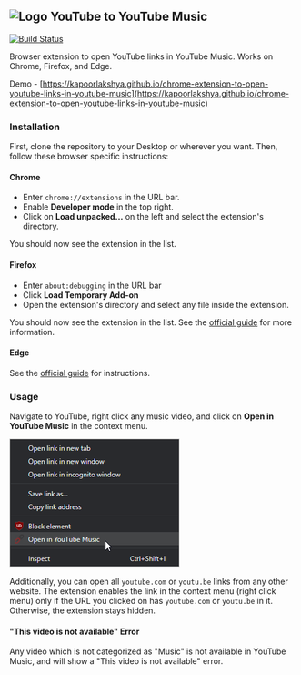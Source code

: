 ## ![Logo](https://github.com/kapoorlakshya/youtube2music/blob/master/images/icon32.png?raw=true)&nbsp;YouTube to YouTube Music
[![Build Status](https://travis-ci.org/kapoorlakshya/youtube2music.svg?branch=master)](https://travis-ci.org/kapoorlakshya/youtube2music)

Browser extension to open YouTube links in YouTube Music. Works on Chrome, 
Firefox, and Edge.

Demo - [https://kapoorlakshya.github.io/chrome-extension-to-open-youtube-links-in-youtube-music](https://kapoorlakshya.github.io/chrome-extension-to-open-youtube-links-in-youtube-music)

### Installation

First, clone the repository to your Desktop or wherever you want. Then,
follow these browser specific instructions:

#### Chrome

* Enter `chrome://extensions` in the URL bar.
* Enable **Developer mode** in the top right.
* Click on **Load unpacked…** on the left and select the extension's directory.

You should now see the extension in the list.

#### Firefox

* Enter `about:debugging` in the URL bar
* Click **Load Temporary Add-on**
* Open the extension's directory and select any file inside the extension.

You should now see the extension in the list. See the [official guide](https://developer.mozilla.org/en-US/docs/Mozilla/Add-ons/WebExtensions/Temporary_Installation_in_Firefox) for more information.

#### Edge

See the [official guide](https://docs.microsoft.com/en-us/microsoft-edge/extensions/guides/adding-and-removing-extensions) for instructions.

### Usage

Navigate to YouTube, right click any music video, and click on **Open in YouTube Music** in the context menu.

![images/context_menu.png](images/context_menu.png)

Additionally, you can open all `youtube.com` or `youtu.be` links from 
any other website. The extension enables the link in the context menu 
(right click menu) only if the URL you clicked on has `youtube.com` or 
`youtu.be` in it. Otherwise, the extension stays hidden.

#### "This video is not available" Error

Any video which is not categorized as "Music" is not available in 
YouTube Music, and will show a "This video is not available" error.